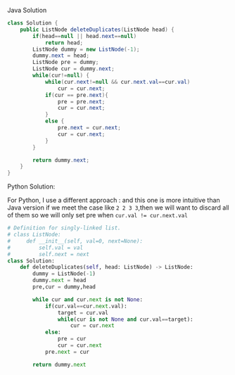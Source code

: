 
Java Solution

```Java
class Solution {
    public ListNode deleteDuplicates(ListNode head) {
        if(head==null || head.next==null)
            return head;
        ListNode dummy = new ListNode(-1);
        dummy.next = head;
        ListNode pre = dummy;
        ListNode cur = dummy.next;
        while(cur!=null) {
            while(cur.next!=null && cur.next.val==cur.val)
                cur = cur.next;
            if(cur == pre.next){
                pre = pre.next;
                cur = cur.next;
            }
            else {
                pre.next = cur.next;
                cur = cur.next;
            }
        }

        return dummy.next;
    }
}

```

Python Solution:

For Python, I use a different approach : and this one is more intuitive than Java version
if we meet the case like `2 2 3 3`,then we will want to discard all of them
so we will only set pre when `cur.val != cur.next.val` 

```Python
# Definition for singly-linked list.
# class ListNode:
#     def __init__(self, val=0, next=None):
#         self.val = val
#         self.next = next
class Solution:
    def deleteDuplicates(self, head: ListNode) -> ListNode:
        dummy = ListNode(-1)
        dummy.next = head
        pre,cur = dummy,head

        while cur and cur.next is not None:
            if(cur.val==cur.next.val):
                target = cur.val
                while(cur is not None and cur.val==target):
                    cur = cur.next
            else:
                pre = cur
                cur = cur.next
            pre.next = cur

        return dummy.next
```